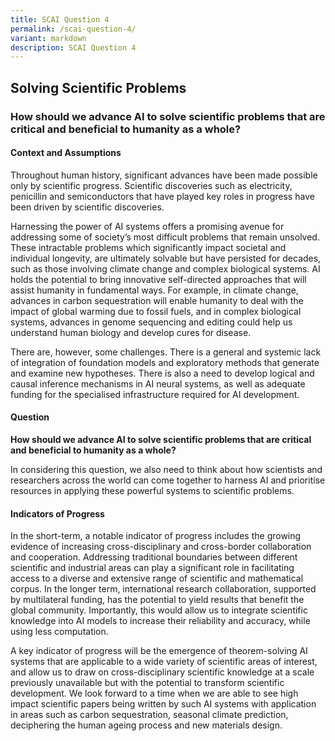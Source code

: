 ```yaml
---
title: SCAI Question 4
permalink: /scai-question-4/
variant: markdown
description: SCAI Question 4
---
```

## Solving Scientific Problems

### How should we advance AI to solve scientific problems that are critical and beneficial to humanity as a whole?

#### Context and Assumptions

Throughout human history, significant advances have been made possible only by scientific progress. Scientific discoveries such as electricity, penicillin and semiconductors that have played key roles in progress have been driven by scientific discoveries.

Harnessing the power of AI systems offers a promising avenue for addressing some of society’s most difficult problems that remain unsolved. These intractable problems which significantly impact societal and individual longevity, are ultimately solvable but have persisted for decades, such as those involving climate change and complex biological systems. AI holds the potential to bring innovative self-directed approaches that will assist humanity in fundamental ways. For example, in climate change, advances in carbon sequestration will enable humanity to deal with the impact of global warming due to fossil fuels, and in complex biological systems, advances in genome sequencing and editing could help us understand human biology and develop cures for disease.

There are, however, some challenges. There is a general and systemic lack of integration of foundation models and exploratory methods that generate and examine new hypotheses. There is also a need to develop logical and causal inference mechanisms in AI neural systems, as well as adequate funding for the specialised infrastructure required for AI development.

#### Question

**How should we advance AI to solve scientific problems that are critical and beneficial to humanity as a whole?**

In considering this question, we also need to think about how scientists and researchers across the world can come together to harness AI and prioritise resources in applying these powerful systems to scientific problems. 

#### Indicators of Progress

In the short-term, a notable indicator of progress includes the growing evidence of increasing cross-disciplinary and cross-border collaboration and cooperation. Addressing traditional boundaries between different scientific and industrial areas can play a significant role in facilitating access to a diverse and extensive range of scientific and mathematical corpus. In the longer term, international research collaboration, supported by multilateral funding, has the potential to yield results that benefit the global community. Importantly, this would allow us to integrate scientific knowledge into AI models to increase their reliability and accuracy, while using less computation. 

A key indicator of progress will be the emergence of theorem-solving AI systems that are applicable to a wide variety of scientific areas of interest, and allow us to draw on cross-disciplinary scientific knowledge at a scale previously unavailable but with the potential to transform scientific development. We look forward to a time when we are able to see high impact scientific papers being written by such AI systems with application in areas such as carbon sequestration, seasonal climate prediction, deciphering the human ageing process and new materials design.